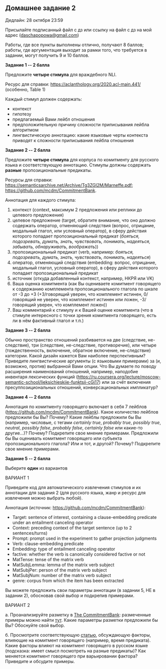 ## Домашнее задание 2

Дедлайн: 28 октября 23:59

Присылайте подписанный файл с дз или ссылку на файл с дз на мой адрес (daschapopowa@gmail.com)

Работы, где все пункты выполнены отлично, получают 8 баллов; работы, где аргументация выходит за рамки того, что требуется в задании, могут получить 9 и 10 баллов.

**Задание 1 -- 2 балла**

Предложите **четыре стимула** для враждебного NLI.

Ресурс для справки: https://aclanthology.org/2020.acl-main.441/ (особенно, Table 1)

Каждый стимул должен содержать:

+ контекст
+ гипотезу
+ предлагаемый Вами лейбл отношения
+ предположительную причину сложности приписывания лейбла алгоритмом
+ лингвистическую аннотацию: какие языковые черты контекста приводят к сложности приписывания лейбла отношения

**Задание 2 -- 2 балла**

Предложите **четыре стимула** для корпуса по комитменту для русского языка и соответствующую аннотацию. Стимулы должны содержать **разные** пропозициональные предикаты.

Ресурсы для справки: https://semanticsarchive.net/Archive/Tg3ZGI2M/Marneffe.pdf; https://github.com/mcdm/CommitmentBank. 

Аннотация для каждого стимула:

1. контекст (context, максимум 2 предложения или реплики до целевого предложения)
2. целевое предложение (target, обратите внимание, что оно должно содержать оператор, отменяющий следствия (вопрос, отрицание, модальный глагол, или условный оператор), в сферу действия которого попадает пропозициональный предикат (*бояться, подозревать, думать, знать, чувствовать, понимать, надеяться, забывать, обнаруживать, воображать*))
3. пропозициональный предикат (verb, например: *бояться, подозревать, думать, знать, чувствовать, понимать, надеяться*)
4. оператор, отменяющий следствия (embedding: вопрос, отрицание, модальный глагол, условный оператор), в сферу действия которого попадает пропозициональный предикат
5. источник (откуда добавленный контекст, например, НКРЯ или VK)
6. Ваша оценка комитмента (как Вы оцениваете комитмент говорящего к содержанию комплемента пропозиционального глагола по шкале от -3 до +3 (+3/говорящий уверен, что комплемент истинен, 0/говорящий не уверен, что комплемент истинен или ложен, -3/говорящий уверен, что комплемент ложен))
7. Ваш комментарий к стимулу и к Вашей оценке комитмента (что в стимуле интересного с точки зрения комитмента говорящего, есть ли в нём фактивный глагол и т.п.)

**Задание 3 -- 2 балла**

Обычно пространство отношений разбивается на две (следствие, не-следствие), три (следствие, не-следствие, противоречие), или четыре (тождественность, включение, обратное включение, не-следствие) категории. Какой дизайн кажется Вам наиболее перспективным? Приведите лингвистические аргументы (с языковыми примерами) за (и, возможно, против) выбранной Вами опции. Что Вы думаете по поводу расширения наименований отношений, например, наподобие инвентаря лексических функций (https://ru.coursera.org/lecture/moscow-semantic-school/lieksichieskiie-funktsii-cGj17) или за счёт включения пресуппозициональных отношений, конверсациональных импликатур?

**Задание 4 -- 2 балла**

Аннотация по комитменту говорящего включает в себя 7 лейблов (https://github.com/mcdm/CommitmentBank). Какое количество лейблов предложили бы Вы? Почему? Какие лейблы предложили бы Вы (например, числовые, с тегами *certainly true*, *probably true*, *possibly true*, *neutral*, *possibly false*, *probably false*, *certainly false* или какие-то другие...)? Почему? Подкрепите свое мнение примерами. Предложили бы Вы оценивать комитмент говорящего или субъекта пропозиционального глагола? Или и тот, и другой? Почему? Подкрепите свое мнение примерами. 

**Задание 5 -- 2 балла**

Выберите **один** из вариантов

ВАРИАНТ 1

Приведите код для автоматического извлечения стимулов и их аннотации для задания 2 (для русского языка, жанр и ресурс для извлечения можно выбрать любой).

Аннотация (источник: https://github.com/mcdm/CommitmentBank):

+ Target: sentence of interest, containing a clause-embedding predicate under an entailment canceling operator
+ Context: preceding context of the target sentence (up to 2 sentences/turns)
+ Prompt: prompt used in the experiment to gather projection judgments
+ Verb: clause-embedding predicate
+ Embedding: type of entailment canceling operator
+ factive: whether the verb is canonically considered factive or not
+ MatTense: tense of the matrix verb
+ MatSubjLemma: lemma of the matrix verb subject
+ MatSubjPer: person of the matrix verb subject
+ MatSubjNum: number of the matrix verb subject
+ genre: corpus from which the item has been extracted

Вы можете предложить свои параметры аннотации (в задании 5, НЕ в задании 2), обосновав свой выбор и подкрепив примерами.

ВАРИАНТ 2

а. Проанализируйте разметку в [The CommitmentBank](https://github.com/mcdm/CommitmentBank): размеченные примеры можно найти [тут](https://raw.githubusercontent.com/mcdm/CommitmentBank/master/CommitmentBank-All.csv). Какие параметры разметки предложили бы Вы? Обоснуйте свой выбор.

б. Просмотрите соответствующую [статью](https://semanticsarchive.net/Archive/Tg3ZGI2M/Marneffe.pdf), обсуждающую факторы, влияющие на комитмент говорящего (например, время предиката). Какие факторы влияют на комитмент говорящего в русском языке (подсказка: имеет смысл посмотреть на разные предикаты)? Как меняется комитмент говорящего при варьировании фактора? Приведите и обсудите примеры. 


